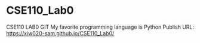 # CSE110_Lab0
CSE110 LAB0 GIT
My favorite programming language is Python
Publish URL: https://xiw020-sam.github.io/CSE110_Lab0/